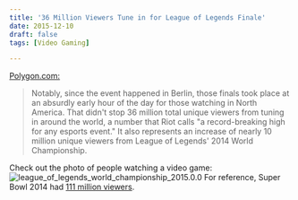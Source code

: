 ```yaml
---
title: '36 Million Viewers Tune in for League of Legends Finale'
date: 2015-12-10
draft: false
tags: [Video Gaming]

---
```


[Polygon.com:](http://www.polygon.com/2015/12/10/9886500/league-of-legends-2015-world-championship-records-viewership-numbers)

> Notably, since the event happened in Berlin, those finals took place at an absurdly early hour of the day for those watching in North America. That didn't stop 36 million total unique viewers from tuning in around the world, a number that Riot calls "a record-breaking high for any esports event." It also represents an increase of nearly 10 million unique viewers from League of Legends' 2014 World Championship.

Check out the photo of people watching a video game: ![league_of_legends_world_championship_2015.0.0](https://chrisenns.com/wp-content/uploads/2015/12/league_of_legends_world_championship_2015.0.0.jpg) For reference, Super Bowl 2014 had [111 million viewers](http://www.ibtimes.com/super-bowl-2014-ratings-how-many-people-watched-seattle-seahawks-vs-denver-broncos-1552989).